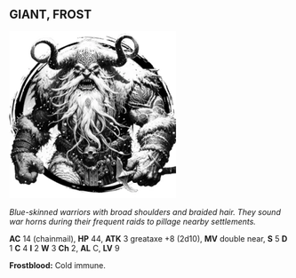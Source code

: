 ## GIANT, FROST

![](images/giant-frost.webp)

_Blue-skinned warriors with broad shoulders and braided hair. They sound war horns during their frequent raids to pillage nearby settlements._

**AC** 14 (chainmail), **HP** 44, **ATK** 3 greataxe +8 (2d10), **MV** double near, **S** 5 **D** 1 **C** 4 **I** 2 **W** 3 **Ch** 2, **AL** C, **LV** 9

**Frostblood:** Cold immune.

